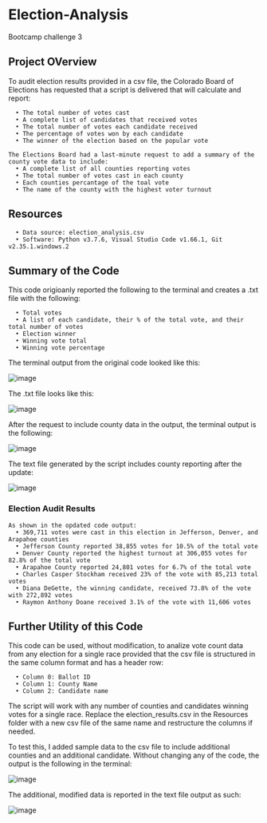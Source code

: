 # Election-Analysis
Bootcamp challenge 3

## Project OVerview
To audit election results provided in a csv file, the Colorado Board of Elections has requested that a script is delivered that will calculate and report:
```
  • The total number of votes cast
  • A complete list of candidates that received votes
  • The total number of votes each candidate received
  • The percentage of votes won by each candidate
  • The winner of the election based on the popular vote
  
The Elections Board had a last-minute request to add a summary of the county vote data to include:
  • A complete list of all counties reporting votes
  • The total number of votes cast in each county
  • Each counties percantage of the toal vote
  • The name of the county with the highest voter turnout

```

  ## Resources
```
  • Data source: election_analysis.csv
  • Software: Python v3.7.6, Visual Studio Code v1.66.1, Git v2.35.1.windows.2
```

## Summary of the Code
This code origioanly reported the following to the terminal and creates a .txt file with the following:
```
  • Total votes
  • A list of each candidate, their % of the total vote, and their total number of votes
  • Election winner
  • Winning vote total 
  • Winning vote percentage
```  
The terminal output from the original code looked like this:

![image](https://github.com/Bryan-Corn/Election-Analysis/blob/main/Resources/election_analysis_output_terminal.png)
  
The .txt file looks like this:

![image](https://github.com/Bryan-Corn/Election-Analysis/blob/main/Resources/election_analysis_output_txt.png)
  
After the request to include county data in the output, the terminal output is the following:

![image](https://github.com/Bryan-Corn/Election-Analysis/blob/main/Resources/election_analysis_output_terminal2.png)

The text file generated by the script includes county reporting after the update:

![image](https://github.com/Bryan-Corn/Election-Analysis/blob/main/Resources/election_analysis_output_txt2.png)

### Election Audit Results

```
As shown in the opdated code output:
  • 369,711 votes were cast in this election in Jefferson, Denver, and Arapahoe counties
  • Jefferson County reported 38,855 votes for 10.5% of the total vote
  • Denver County reported the highest turnout at 306,055 votes for 82.8% of the total vote 
  • Arapahoe County reported 24,801 votes for 6.7% of the total vote
  • Charles Casper Stockham received 23% of the vote with 85,213 total votes
  • Diana DeGette, the winning candidate, received 73.8% of the vote with 272,892 votes
  • Raymon Anthony Doane received 3.1% of the vote with 11,606 votes  
```

## Further Utility of this Code

This code can be used, without modification, to analize vote count data from any election for a single race provided that the csv file is structured in the same column format and has a header row:
```
  • Column 0: Ballot ID
  • Column 1: County Name
  • Column 2: Candidate name
```
 
The script will work with any number of counties and candidates winning votes for a single race. Replace the election_results.csv in the Resources folder with a new csv file of the same name and restructure the columns if needed.

To test this, I added sample data to the csv file to include additional counties and an additional candidate. Without changing any of the code, the output is the following in the terminal:

![image](https://github.com/Bryan-Corn/Election-Analysis/blob/main/Resources/election_analysis_output_terminal3.png)


The additional, modified data is reported in the text file output as such:

![image](https://github.com/Bryan-Corn/Election-Analysis/blob/main/Resources/election_analysis_output_txt3.png)
